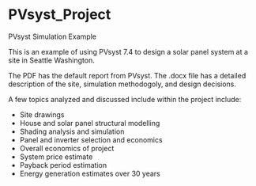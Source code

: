 # PVsyst_Project
PVsyst Simulation Example

This is an example of using PVsyst 7.4 to design a solar panel system at a site in Seattle Washington.  

The PDF has the default report from PVsyst.
The .docx file has a detailed description of the site, simulation methodogoly, and design decisions.

A few topics analyzed and discussed include within the project include:
- Site drawings
- House and solar panel structural modelling
- Shading analysis and simulation
- Panel and inverter selection and economics
- Overall economics of project
- System price estimate 
- Payback period estimation
- Energy generation estimates over 30 years
